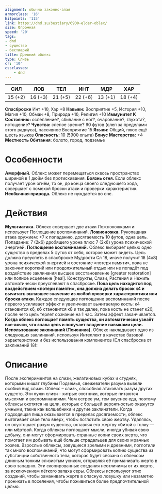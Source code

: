 ```yaml
---
alignment: обычно законно-злая
armorclass: '16'
hitpoints: '115'
link: https://dnd.su/bestiary/6900-elder-oblex/
size: Огромная
speed: '20'
tags:
- dnd
- существо
- бестиарий
title: Древний облекс
type: Слизь
cr: '10'
cssclasses:
    - dnd
---
```



| СИЛ | ЛОВ | ТЕЛ | ИНТ | МДР | ХАР |
|---|---|---|---|---|---|
| 15 (+2) | 16 (+3) | 21 (+5) | 22 (+6) | 13 (+1) | 18 (+4) |
**Спасброски** Инт +10, Хар +8
**Навыки:** Восприятие +5, История +10, Магия +10, Обман +8, Природа +10, Религия +10
**Иммунитет К Состоянию:** ослепление?, сбивание с ног?, очарование?, глухота?, истощение?
**Чувства:** слепое зрение? 60 футов (слеп за пределами этого радиуса), пассивное Восприятие 15
**Языки:** Общий, плюс ещё шесть языков
**Опасность:** 10 (5900 опыта)
**Бонус Мастерства:** +4
**Местность Обитания:** болото, город, подземье


# Особенности
**Аморфный.** Облекс может перемещаться сквозь пространство шириной в 1 дюйм без протискивания.
**Боязнь огня.** Если облекс получает урон огнём, то он, до конца своего следующего хода, совершает с помехой броски атаки и проверки характеристик.
**Необычная природа.** Облекс не нуждается во сне.


# Действия
**Мультиатака.** Облекс совершает две атаки Ложноножками и использует Поглощение воспоминаний.
**Ложноножка.** Рукопашная атака оружием: +7 к попаданию, досягаемость 10 футов, одна цель. Попадание: 7 (2к6) дробящего урона плюс 7 (2к6) урона психической энергией.
**Поглощение воспоминаний.** Облекс выбирает целью одно существо в пределах 5 футов от себя, которое может видеть. Цель должна преуспеть в спасброске Мудрости Сл 18, иначе получит 18 (4к8) урона психической энергией и состояние «потеря памяти», пока не закончит короткий или продолжительный отдых или не попадёт под воздействие заклинания высшее восстановление [greater restoration] или полное исцеление [heal]. Конструкты, Слизи, Растения и Нежить автоматически преуспевают в спасброске.
**Пока цель находится под воздействием «потери памяти», она должна делать бросок к4 и вычитать выпавшее значение из любой проверки характеристики или броска атаки.** Каждое следующее поглощение воспоминаний после первого усиливает эффект и увеличивает вычитаемую кость: к4 становится к6, к6 становится к8 и так далее, пока кость не станет к20, после чего цель теряет сознание на 1 час. Затем эффект заканчивается.
**Когда облекс поглощает память существа, он автоматически узнаёт все языки, что знала цель и получает владение навыками цели.** 
**Использование заклинаний (Псионика).** Облекс накладывает одно из следующих заклинаний, используя Интеллект в качестве базовой характеристики и без использования компонентов (Сл спасброска от заклинаний 18):


# Описание
После экспериментов на слизи, желатиновых кубах и студнях, которыми кишат глубины Подземья, свежеватели разума вывели особый вид слизи. Облекс – слизь, способная атаковать разум других существ. Эти лужи слизи - хитрые охотники, которые питаются мыслями и воспоминаниями. Чем острее ум, тем вкуснее еда, поэтому облексы охотятся на цели, которые с большей вероятностью окажутся умными, такие как волшебники и другие заклинатели. Когда подходящая пища оказывается в пределах досягаемости, облекс вытягивает свое тело вверх, чтобы поглотить свою жертву. Удаляясь, он опустошает разум существа, оставляя его жертву сбитой с толку — или мёртвой. Когда облексы поглощают мысли, иногда убивая свою добычу, они могут сформировать странные копии своих жертв, что помогает им добывать ещё больше страдальцев для своих мрачных хозяев. Взрослые облексы, зовущиеся зрелыми и древними, поглотили так много воспоминаний, что могут сформировать копию существа из субстанции собственного тела, которая будет связана с облексом длинным тонким слизистым усиком, отправляя её приманивать жертв в свою западню. Эти скопированные создания неотличимы от их жертв, за исключением лёгкого запаха серы. Облексы используют этих созданий, чтобы заманивать жертв в опасную ловушку или незаметно проникать в поселения, чтобы поживиться более предпочтительной целью.